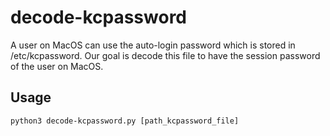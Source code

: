 # decode-kcpassword

A user on MacOS can use the auto-login password which is stored in 
/etc/kcpassword. Our goal is decode this file to have the session password 
of the user on MacOS. 

## Usage 

```
python3 decode-kcpassword.py [path_kcpassword_file]
```
